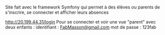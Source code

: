 Site fait avec le framework Symfony qui permet à des élèves ou parents de s'inscrire, se connecter et afficher leurs absences

http://20.199.44.31/login
Pour se connecter et voir une vue "parent" avec deux enfants : 
identifiant : FabMasson@gmail.com 
mot de passe : 123fab
